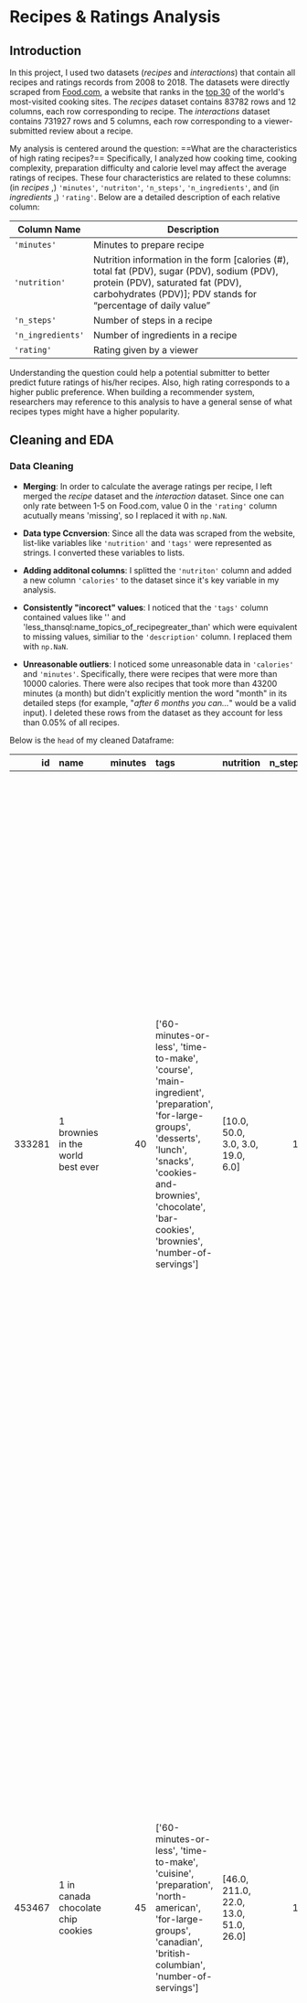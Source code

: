 # Recipes & Ratings Analysis

## Introduction

In this project, I used two datasets (*recipes* and *interactions*) that contain all recipes and ratings records from 2008 to 2018. The datasets were directly scraped from [Food.com](https://www.food.com/), a website that ranks in the [top 30](https://www.similarweb.com/top-websites/food-and-drink/cooking-and-recipes/) of the world's most-visited cooking sites. The *recipes* dataset contains 83782 rows and 12 columns, each row corresponding to recipe. The *interactions* dataset contains 731927 rows and 5 columns, each row corresponding to a viewer-submitted review about a recipe.

My analysis is centered around the question: ==What are the characteristics of high rating recipes?== Specifically, I analyzed how cooking time, cooking complexity, preparation difficulty and calorie level may affect the average ratings of recipes. These four characteristics are related to these columns: (in *recipes* ,) `'minutes'`, `'nutriton'`, `'n_steps'`, `'n_ingredients'`, and (in *ingredients* ,) `'rating'`. Below are a detailed description of each relative column:

| Column Name | Description |
| --- | --- |
| `'minutes'`| Minutes to prepare recipe |
| `'nutrition'` | Nutrition information in the form [calories (#), total fat (PDV), sugar (PDV), sodium (PDV), protein (PDV), saturated fat (PDV), carbohydrates (PDV)]; PDV stands for “percentage of daily value” |
| `'n_steps'` | Number of steps in a recipe |
| `'n_ingredients'` | Number of ingredients in a recipe |
| `'rating'` | Rating given by a viewer |


Understanding the question could help a potential submitter to better predict future ratings of his/her recipes. Also, high rating corresponds to a higher public preference. When building a recommender system, researchers may reference to this analysis to have a general sense of what recipes types might have a higher popularity. 

## Cleaning and EDA

### Data Cleaning

- **Merging**: In order to calculate the average ratings per recipe, I left merged the *recipe* dataset and the *interaction* dataset. Since one can only rate between 1-5 on Food.com, value 0 in the `'rating'` column acutually means 'missing', so I replaced it with `np.NaN`.

- **Data type Ccnversion**: Since all the data was scraped from the website, list-like variables like `'nutrition'` and `'tags'` were represented as strings. I converted these variables to lists.

- **Adding additonal columns**: I splitted the `'nutriton'` column and added a new column `'calories'` to the dataset since it's key variable in my analysis.

- **Consistently "incorect" values**: I noticed that the `'tags'` column contained values like '' and 'less_thansql:name_topics_of_recipegreater_than' which were equivalent to missing values, similiar to the `'description'` column. I replaced them with `np.NaN`.

- **Unreasonable outliers**: I noticed some unreasonable data in `'calories'` and `'minutes'`. Specifically, there were recipes that were more than 10000 calories. There were also recipes that took more than 43200 minutes (a month) but didn't explicitly mention the word "month" in its detailed steps (for example, "*after 6 months you can...*" would be a valid input). I deleted these rows from the dataset as they account for less than 0.05% of all recipes.

Below is the `head` of my cleaned Dataframe:

|     id | name                                 |   minutes | tags                                                                                                                                                                                                                        | nutrition                             |   n_steps | steps                                                                                                                                                                                                                                                                                                                                                                                                                                                                                                                                                                                                                                                                                                                                                                                                                              | description                                                                                                                                                                                                                                                                                                                                                                       |   n_ingredients |   average_rating |   calories | level   |   rating_bin |
|-------:|:-------------------------------------|----------:|:----------------------------------------------------------------------------------------------------------------------------------------------------------------------------------------------------------------------------|:--------------------------------------|----------:|:-----------------------------------------------------------------------------------------------------------------------------------------------------------------------------------------------------------------------------------------------------------------------------------------------------------------------------------------------------------------------------------------------------------------------------------------------------------------------------------------------------------------------------------------------------------------------------------------------------------------------------------------------------------------------------------------------------------------------------------------------------------------------------------------------------------------------------------|:----------------------------------------------------------------------------------------------------------------------------------------------------------------------------------------------------------------------------------------------------------------------------------------------------------------------------------------------------------------------------------|----------------:|-----------------:|-----------:|:--------|-------------:|
| 333281 | 1 brownies in the world    best ever |        40 | ['60-minutes-or-less', 'time-to-make', 'course', 'main-ingredient', 'preparation', 'for-large-groups', 'desserts', 'lunch', 'snacks', 'cookies-and-brownies', 'chocolate', 'bar-cookies', 'brownies', 'number-of-servings'] | [10.0, 50.0, 3.0, 3.0, 19.0, 6.0]     |        10 | ['heat the oven to 350f and arrange the rack in the middle', 'line an 8-by-8-inch glass baking dish with aluminum foil', 'combine chocolate and butter in a medium saucepan and cook over medium-low heat , stirring frequently , until evenly melted', 'remove from heat and let cool to room temperature', 'combine eggs , sugar , cocoa powder , vanilla extract , espresso , and salt in a large bowl and briefly stir until just evenly incorporated', 'add cooled chocolate and mix until uniform in color', 'add flour and stir until just incorporated', 'transfer batter to the prepared baking dish', 'bake until a tester inserted in the center of the brownies comes out clean , about 25 to 30 minutes', 'remove from the oven and cool completely before cutting']                                                  | these are the most; chocolatey, moist, rich, dense, fudgy, delicious brownies that you'll ever make.....sereiously! there's no doubt that these will be your fav brownies ever for you can add things to them or make them plain.....either way they're pure heaven!                                                                                                              |               9 |                4 |      138.4 | normal  |            4 |
| 453467 | 1 in canada chocolate chip cookies   |        45 | ['60-minutes-or-less', 'time-to-make', 'cuisine', 'preparation', 'north-american', 'for-large-groups', 'canadian', 'british-columbian', 'number-of-servings']                                                               | [46.0, 211.0, 22.0, 13.0, 51.0, 26.0] |        12 | ['pre-heat oven the 350 degrees f', 'in a mixing bowl , sift together the flours and baking powder', 'set aside', 'in another mixing bowl , blend together the sugars , margarine , and salt until light and fluffy', 'add the eggs , water , and vanilla to the margarine / sugar mixture and mix together until well combined', 'add in the flour mixture to the wet ingredients and blend until combined', 'scrape down the sides of the bowl and add the chocolate chips', 'mix until combined', 'scrape down the sides to the bowl again', 'using an ice cream scoop , scoop evenly rounded balls of dough and place of cookie sheet about 1 - 2 inches apart to allow for spreading during baking', 'bake for 10 - 15 minutes or until golden brown on the outside and soft & chewy in the center', 'serve hot and enjoy !'] | this is the recipe that we use at my school cafeteria for chocolate chip cookies. they must be the best chocolate chip cookies i have ever had! if you don't have margarine or don't like it, then just use butter (softened) instead.                                                                                                                                            |              11 |                5 |      595.1 | good    |            5 |
| 306168 | 412 broccoli casserole               |        40 | ['60-minutes-or-less', 'time-to-make', 'course', 'main-ingredient', 'preparation', 'side-dishes', 'vegetables', 'easy', 'beginner-cook', 'broccoli']                                                                        | [20.0, 6.0, 32.0, 22.0, 36.0, 3.0]    |         6 | ['preheat oven to 350 degrees', 'spray a 2 quart baking dish with cooking spray , set aside', 'in a large bowl mix together broccoli , soup , one cup of cheese , garlic powder , pepper , salt , milk , 1 cup of french onions , and soy sauce', 'pour into baking dish , sprinkle remaining cheese over top', 'bake for 25 minutes or until cheese is lightly browned', 'sprinkle with rest of french fried onions and bake until onions are browned and cheese is bubbly , about 10 more minutes']                                                                                                                                                                                                                                                                                                                              | since there are already 411 recipes for broccoli casserole posted to "zaar" ,i decided to call this one  #412 broccoli casserole.i don't think there are any like this one in the database. i based this one on the famous "green bean casserole" from campbell's soup. but i think mine is better since i don't like cream of mushroom soup.submitted to "zaar" on may 28th,2008 |               9 |                5 |      194.8 | good    |            5 |


### Univariate Analysis
<iframe src="assets/uni_rating.html" width=800 height=600 frameBorder=0></iframe>
Above is a probabaility density histogram of average ratings for all recipes. Highly skewed to the left, the plot shows that most of the recipes were highly-rated. Specifically, around 75% of the recipes were rated between 4.5 ~ 5.

### Bivariate Analysis
<iframe src="assets/bi_time_rating.html" width=800 height=600 frameBorder=0></iframe>
Above is a plot showing the distribution of cooking time acorss different average rating groups. Based on the shapes of the histogram we can tell that the time distributions are not similiar across groups. The box plot above further shows that the cooking time of recipes rated between 0 ~ 1 ranges wider while the cooking time of recipes between 1 ~ 2, 2 ~ 3, 3 ~ 4 share similiar range.

### Interesting Aggregates
|   rating_bin |   minutes |   n_steps |   n_ingredients |   calories |
|-------------:|----------:|----------:|----------------:|-----------:|
|            1 |   95.9151 |  10.489   |         9.04924 |    445.615 |
|            2 |   94.7684 |  10.7997  |         9.22848 |    462.408 |
|            3 |   97.5438 |   9.95245 |         9.12667 |    437.183 |
|            4 |  111.997  |   9.99707 |         9.34799 |    427.n305 |
|            5 |  112.139  |  10.0653  |         9.1802  |    426.219 |


Above is a table grouped by rating bins (1, 2, 3, 4, 5). Each column represents the mean value of the distribution. Based on the data, we can see that the means of cooking time (`'minutes'`), cooking complexity (`'n_steps'`), and preparation difficulty (`'n_ingredients'`) don't vary much across different groups. However, for the calorie level, it seems that lower-rated recipes tend to have more calories then high-rated ones.


## Assesment of Missingness

### NMAR Analysis

Three columns in the dataset have missing values: `'average_rating'`, `'description'`, `'tags'`. I believe the column `'description'` is NMAR (Not Missing At Random).

Submitters often include the background information of the recipe or their experiences of desgning the recipe. If a submitter does not have anything particular to say about the recipe, he/she may leave it blank. Therefore, the chance that a value in `'description'` is missing depends on the value itself (e.g. nothing specific to put in the description).

### Missingness Dependency

To test whether the missingness in `'average_rating'` depends on `'minutes'`, I ran a permutation testing. Since the distributions of cooking time (`'minutes'`) when values in `'average_rating'` are missing and when values in `'average_rating'` are not missing have similiar means but different shapes, I used the Kolmogorov-Simrnov test statistic. 

The resulted p-value is 0.0, which is less 0.5 (significance level). Therefore, I reject the null hypothesis, which suggests that the missingness in `'average_rating'` **does** depend on `'minutes'`. And based on the distribution of test statistic, the `'average_rating'` tends to be missing more when the cooking time is lower. One possible explanation could be that recipes that require less cooking time tend to be easier. People may not bother to rate an easy recipe they don't put much effort in. 

Below is a plot visualizing the permutation testing:
<iframe src="assets/missing_p.html" width=800 height=600 frameBorder=0></iframe>


## Hypothesis testing

Recalling, my research question is **What are the characteristics of high rating recipes?** 

Specifically, I tested on 4 hypothesis with permutation testing: 

1. Is there a relationship between the cooking time and average rating of recipes?
    (I define cooking time <= 45 minutes to be normal, cooking time > 45 minutes to be long.)
    - Null hypothesis: Cooking time doesn't affect average rating of the recipes.
    - Alternative hypothesis: Longer cooking time is related to lower average ratings.
2. Is there a relationship between the number of steps and average rating of recipes?
    (I define number of steps <= 12 to be normal, steps > 12 to be many.)
    - Null hypothesis: Number of steps doesn't affect average rating of the recipes.
    - Alternative hypothesis: More steps is related to lower average ratings.
3. Is there a relationship between the number of ingredients and average rating of recipes?
    (I define number of ingredients <= 9 to be normal, ingredients > 9 to be  many.)
    - Null hypothesis: Number of ingredients doesn't affect average rating of the recipes.
    - Alternative hypothesis: More ingredients is related to lower average ratings.
4. Is there a relationship between the calories and average rating of recipes?
    (I define calories <= 700 to be normal, calories > 700 to be  many.)
    - Null hypothesis: Calories doesn't affect average rating of the recipes.
    - Alternative hypothesis: More calories is related to lower average ratings.


Since the dependent variable - average rating - is a numeric variable, I used difference in group means as test statistic. THe significance level is 5%.

Below are the results for each of the hypothesis:
1. Cooking time vs Average time
	- p value: 0.0
	- conclusion: Since the p value is less than 0.05, I reject the null hypoethesis. The result suggests that recipes that require longer cooking time tend to be associated with lower average ratings.
2. Number of steps vs Average time
	- p value: 0.177
	- conclusion: Since the p value is larger than 0.05, I fail to reject the null hypoethesis. The result suggests that recipe complexity doesn't have an effect on the recipe's average rating.
3. Number of ingredients vs Average time
	- p value: 0.918
	- conclusion: Since the p value is larger than 0.05, I fail to reject the null hypoethesis. The result suggests that preparation difficulty doesn't have an effect on the recipe's average rating.
4. Calories vs Average time
	- p value: 0.383
	- conclusion: Since the p value is larger than 0.05, I fail to reject the null hypoethesis. The result suggests that calorie level doesn't have an effect on the recipe's average rating.








